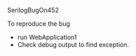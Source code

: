 SerilogBugOn452

To reproduce the bug
 - run WebApplication1
 - Check debug output to find exception.